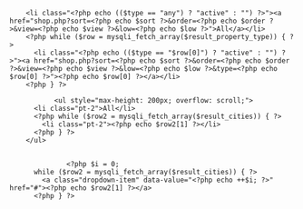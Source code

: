         <li class="<?php echo (($type == "any") ? "active" : "") ?>"><a href="shop.php?sort=<?php echo $sort ?>&order=<?php echo $order ?>&view=<?php echo $view ?>&low=<?php echo $low ?>">All</a></li>
        <?php while ($row = mysqli_fetch_array($result_property_type)) { ?>
          <li class="<?php echo (($type == "$row[0]") ? "active" : "") ?>"><a href="shop.php?sort=<?php echo $sort ?>&order=<?php echo $order ?>&view=<?php echo $view ?>&low=<?php echo $low ?>&type=<?php echo $row[0] ?>"><?php echo $row[0] ?></a></li>
        <?php } ?>
        
               <ul style="max-height: 200px; overflow: scroll;">
          <li class="pt-2">All</li>
          <?php while ($row2 = mysqli_fetch_array($result_cities)) { ?>
            <li class="pt-2"><?php echo $row2[1] ?></li>
          <?php } ?>
        </ul>
        
        
                  <?php $i = 0;
          while ($row2 = mysqli_fetch_array($result_cities)) { ?>
            <a class="dropdown-item" data-value="<?php echo ++$i; ?>" href="#"><?php echo $row2[1] ?></a>
          <?php } ?>
 
  
